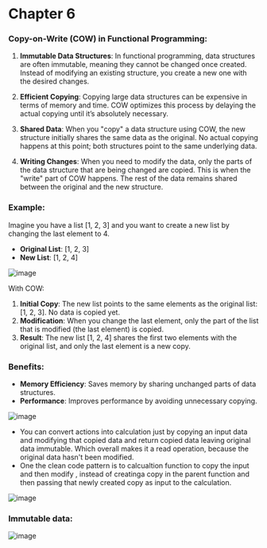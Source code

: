 # Chapter 6

### Copy-on-Write (COW) in Functional Programming:

1. **Immutable Data Structures**: In functional programming, data structures are often immutable, meaning they cannot be changed once created. Instead of modifying an existing structure, you create a new one with the desired changes.

2. **Efficient Copying**: Copying large data structures can be expensive in terms of memory and time. COW optimizes this process by delaying the actual copying until it’s absolutely necessary.

3. **Shared Data**: When you "copy" a data structure using COW, the new structure initially shares the same data as the original. No actual copying happens at this point; both structures point to the same underlying data.

4. **Writing Changes**: When you need to modify the data, only the parts of the data structure that are being changed are copied. This is when the "write" part of COW happens. The rest of the data remains shared between the original and the new structure.

### Example:

Imagine you have a list [1, 2, 3] and you want to create a new list by changing the last element to 4.

- **Original List**: [1, 2, 3]
- **New List**: [1, 2, 4]

![image](https://github.com/user-attachments/assets/1c88cfd3-d4c8-4795-97fd-c73930f62844)

With COW:
1. **Initial Copy**: The new list points to the same elements as the original list: [1, 2, 3]. No data is copied yet.
2. **Modification**: When you change the last element, only the part of the list that is modified (the last element) is copied.
3. **Result**: The new list [1, 2, 4] shares the first two elements with the original list, and only the last element is a new copy.

### Benefits:

- **Memory Efficiency**: Saves memory by sharing unchanged parts of data structures.
- **Performance**: Improves performance by avoiding unnecessary copying.




![image](https://github.com/user-attachments/assets/2bd80468-c4ea-4881-86a1-a63f2f9759c2)

- You can convert actions into calculation just by copying an input data and modifying that copied data and return copied data leaving original data immutable. Which overall makes it a read operation, because the original data hasn't been modified.
- One the clean code pattern is to calcualtion function to copy the input and then modify , instead of creatinga copy in the parent function and then passing that newly created copy as input to the calculation.

![image](https://github.com/user-attachments/assets/0de44c95-d8e1-415c-88cc-5f05af16e88e)


### Immutable data:
![image](https://github.com/user-attachments/assets/d3b61d8c-85e8-4ff4-a33b-f7c70e910d46)
 

